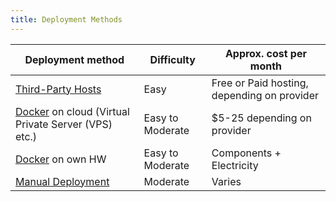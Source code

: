```yaml
---
title: Deployment Methods
---
```


| Deployment method | Difficulty | Approx. cost per month |
| --- | --- | --- |
| [Third-Party Hosts](./third-parties) | Easy | Free or Paid hosting, depending on provider |
| [Docker](./docker) on cloud (Virtual Private Server (VPS) etc.) | Easy to Moderate | $5-25 depending on provider |
| [Docker](./docker) on own HW | Easy to Moderate | Components + Electricity |
| [Manual Deployment](./manual) | Moderate | Varies |
